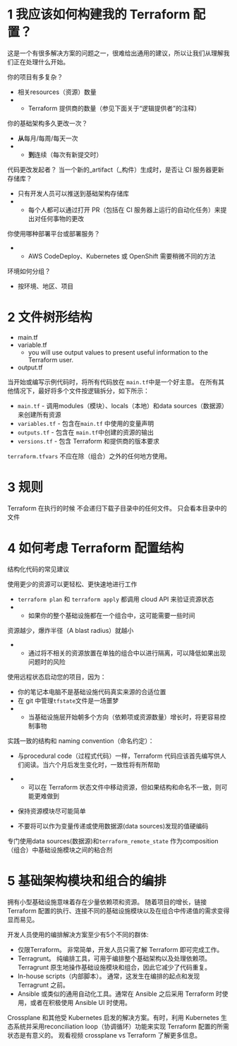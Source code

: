
# 1 我应该如何构建我的 Terraform 配置？[](https://www.terraform-best-practices.com/v/zh/code-structure#wo-ying-gai-ru-he-gou-jian-wo-de-terraform-pei-zhi)

这是一个有很多解决方案的问题之一，很难给出通用的建议，所以让我们从理解我们正在处理什么开始。

你的项目有多复杂？
- 相关resources（资源）数量
- - Terraform 提供商的数量（参见下面关于“逻辑提供者”的注释）

你的基础架构多久更改一次？
- **从**每月/每周/每天一次
- - **到**连续（每次有新提交时）

代码更改发起者？ 当一个新的_artifact（_构件）生成时，是否让 CI 服务器更新存储库？
- 只有开发人员可以推送到基础架构存储库
- - 每个人都可以通过打开 PR（包括在 CI 服务器上运行的自动化任务）来提出对任何事物的更改

你使用哪种部署平台或部署服务？
- - AWS CodeDeploy、Kubernetes 或 OpenShift 需要稍微不同的方法

环境如何分组？
- 按环境、地区、项目
# 2 文件树形结构

- main.tf
- variable.tf
    - you will use output values to present useful information to the Terraform user.
- output.tf

当开始或编写示例代码时，将所有代码放在 `main.tf`中是一个好主意。 在所有其他情况下，最好将多个文件按逻辑拆分，如下所示：
- `main.tf` - 调用modules（模块）、locals（本地）和data sources（数据源）来创建所有资源
- `variables.tf` - 包含在`main.tf` 中使用的变量声明
- `outputs.tf` - 包含在 `main.tf`中创建的资源的输出
- `versions.tf` - 包含 Terraform 和提供商的版本要求
    
`terraform.tfvars` 不应在除（组合）之外的任何地方使用。
# 3 规则

Terraform 在执行的时候 不会递归下载子目录中的任何文件。 只会看本目录中的文件 

# 4 如何考虑 Terraform 配置结构



结构化代码的常见建议[](https://www.terraform-best-practices.com/v/zh/code-structure#jie-gou-hua-dai-ma-de-chang-jian-jian-yi)

使用更少的资源可以更轻松、更快速地进行工作
- `terraform plan` 和 `terraform apply` 都调用 cloud API 来验证资源状态
- - 如果你的整个基础设施都在一个组合中，这可能需要一些时间
        
资源越少，爆炸半径（A blast radius）就越小
- - 通过将不相关的资源放置在单独的组合中以进行隔离，可以降低如果出现问题时的风险
    
使用远程状态启动您的项目，因为：
- 你的笔记本电脑不是基础设施代码真实来源的合适位置
- 在 git 中管理`tfstate`文件是一场噩梦
- - 当基础设施层开始朝多个方向（依赖项或资源数量）增长时，将更容易控制事物

实践一致的结构和 naming convention（命名约定）：
- 与procedural code（过程式代码）一样，Terraform 代码应该首先编写供人们阅读。当六个月后发生变化时，一致性将有所帮助
- - 可以在 Terraform 状态文件中移动资源，但如果结构和命名不一致，则可能更难做到

- 保持资源模块尽可能简单
- 不要将可以作为变量传递或使用数据源(data sources)发现的值硬编码

专门使用data sources(数据源)和`terraform_remote_state` 作为composition（组合）中基础设施模块之间的粘合剂



# 5 基础架构模块和组合的编排[](https://www.terraform-best-practices.com/v/zh/code-structure#ji-chu-jia-gou-mo-kuai-he-zu-he-de-bian-pai)

拥有小型基础设施意味着存在少量依赖项和资源。 随着项目的增长，链接 Terraform 配置的执行、连接不同的基础设施模块以及在组合中传递值的需求变得显而易见。

开发人员使用的编排解决方案至少有5个不同的群体:
- 仅限Terraform。 非常简单，开发人员只需了解 Terraform 即可完成工作。
- Terragrunt。 纯编排工具，可用于编排整个基础架构以及处理依赖项。 Terragrunt 原生地操作基础设施模块和组合，因此它减少了代码重复。
- In-house scripts（内部脚本）。 通常，这发生在编排的起点和发现 Terragrunt 之前。
- Ansible 或类似的通用自动化工具。通常在 Ansible 之后采用 Terraform 时使用，或者在积极使用 Ansible UI 时使用。

Crossplane​ 和其他受 Kubernetes 启发的解决方案。有时，利用 Kubernetes 生态系统并采用reconciliation loop（协调循环）功能来实现 Terraform 配置的所需状态是有意义的。 观看视频 crossplane vs Terraform 了解更多信息。
